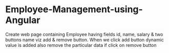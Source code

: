 # Employee-Management-using-Angular
Create web page containing Employee having fields id, name, salary &amp; two buttons name viz add &amp;  remove button. When we click add button dynamic value is added also remove the particular data if  click on remove button
